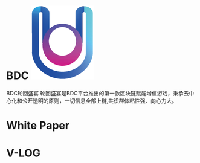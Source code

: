 # BDC 	![](https://github.com/blockchainstars/BDC/blob/5094f01becf4531c502ec3daac21861610fd067e/logo.png)
BDC轮回盛宴
轮回盛宴是BDC平台推出的第一款区块链赋能增值游戏，秉承去中心化和公开透明的原则，一切信息全部上链,共识群体粘性强、向心力大。
# White Paper
# V-LOG

